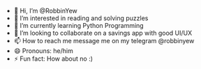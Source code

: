 - 👋 Hi, I’m @RobbinYew
- 👀 I’m interested in reading and solving puzzles
- 🌱 I’m currently learning Python Programming
- 💞️ I’m looking to collaborate on a savings app with good UI/UX
- 📫 How to reach me message me on my telegram @robbinyew
- 😄 Pronouns: he/him
- ⚡ Fun fact: How about no :)

<!---
RobbinYew/RobbinYew is a ✨ special ✨ repository because its `README.md` (this file) appears on your GitHub profile.
You can click the Preview link to take a look at your changes.
--->
